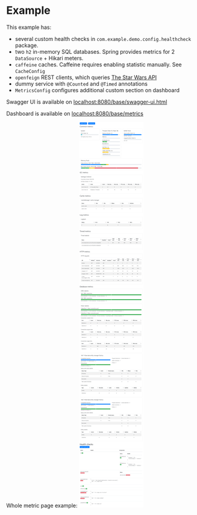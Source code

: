 # Example

This example has:
- several custom health checks in `com.example.demo.config.healthcheck` package.
- two `h2` in-memory SQL databases. Spring provides metrics for 2 `DataSource` + Hikari meters.
- `caffeine` caches. Caffeine requires enabling statistic manually. See `CacheConfig`
- `openfeign` REST clients, which queries [The Star Wars API](https://swapi.dev)
- dummy service with `@Counted` and `@Timed` annotations
- `MetricsConfig` configures additional custom section on dashboard

Swagger UI is available on [localhost:8080/base/swagger-ui.html](http://localhost:8080/base/swagger-ui.html)

Dashboard is available on [localhost:8080/base/metrics](http://localhost:8080/base/metrics)

Whole metric page example:
![Screenshot example](../screenshots/whole_example.PNG)
